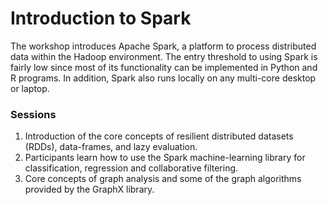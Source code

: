 # Introduction to Spark

The workshop introduces Apache Spark, a platform to process distributed data within the Hadoop environment. The entry threshold to using Spark is fairly low since most of its functionality can be implemented in Python and R programs. In addition, Spark also runs locally on any multi-core desktop or laptop. 

### Sessions
1. Introduction of the core concepts of resilient distributed datasets (RDDs), data-frames, and lazy evaluation.
2. Participants learn how to use the Spark machine-learning library for classification, regression and collaborative filtering.
3. Core concepts of graph analysis and some of the graph algorithms provided by the GraphX library. 
